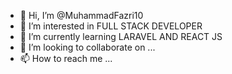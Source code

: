- 👋 Hi, I’m @MuhammadFazri10
- 👀 I’m interested in FULL STACK DEVELOPER
- 🌱 I’m currently learning LARAVEL AND REACT JS
- 💞️ I’m looking to collaborate on ...
- 📫 How to reach me ...

<!---
MuhammadFazri10/MuhammadFazri10 is a ✨ special ✨ repository because its `README.md` (this file) appears on your GitHub profile.
You can click the Preview link to take a look at your changes.
--->
